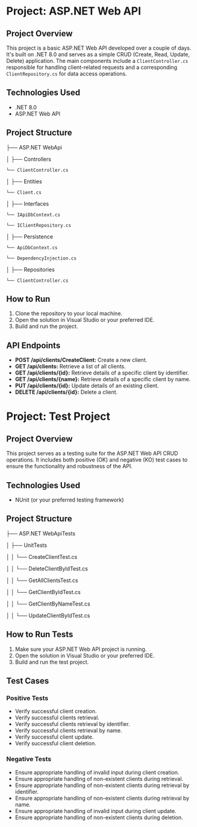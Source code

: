 # Project: ASP.NET Web API

## Project Overview

This project is a basic ASP.NET Web API developed over a couple of days. It's built on .NET 8.0 and serves as a simple CRUD (Create, Read, Update, Delete) application. The main components include a `ClientController.cs` responsible for handling client-related requests and a corresponding `ClientRepository.cs` for data access operations.

## Technologies Used

- .NET 8.0
- ASP.NET Web API

## Project Structure

├── ASP.NET WebApi

│ ├── Controllers

    └── ClientController.cs

│ ├── Entities

    └── Client.cs

│ ├── Interfaces

    └── IApiDbContext.cs

    └── IClientRepository.cs

│ ├── Persistence

    └── ApiDbContext.cs

    └── DependencyInjection.cs

│ ├── Repositories

    └── ClientController.cs
## How to Run

1. Clone the repository to your local machine.
2. Open the solution in Visual Studio or your preferred IDE.
3. Build and run the project.

## API Endpoints

- **POST /api/clients/CreateClient:** Create a new client.
- **GET /api/clients:** Retrieve a list of all clients.
- **GET /api/clients/{id}:** Retrieve details of a specific client by identifier.
- **GET /api/clients/{name}:** Retrieve details of a specific client by name.
- **PUT /api/clients/{id}:** Update details of an existing client.
- **DELETE /api/clients/{id}:** Delete a client.

# Project: Test Project

## Project Overview

This project serves as a testing suite for the ASP.NET Web API CRUD operations. It includes both positive (OK) and negative (KO) test cases to ensure the functionality and robustness of the API.

## Technologies Used

- NUnit (or your preferred testing framework)

## Project Structure

├── ASP.NET WebApiTests

│ ├── UnitTests

│ │ └── CreateClientTest.cs

│ │ └── DeleteClientByIdTest.cs

│ │ └── GetAllClientsTest.cs

│ │ └── GetClientByIdTest.cs

│ │ └── GetClientByNameTest.cs

│ │ └── UpdateClientByIdTest.cs

## How to Run Tests

1. Make sure your ASP.NET Web API project is running.
2. Open the solution in Visual Studio or your preferred IDE.
3. Build and run the test project.

## Test Cases

### Positive Tests

- Verify successful client creation.
- Verify successful clients retrieval.
- Verify successful clients retrieval by identifier.
- Verify successful clients retrieval by name.
- Verify successful client update.
- Verify successful client deletion.

### Negative Tests

- Ensure appropriate handling of invalid input during client creation.
- Ensure appropriate handling of non-existent clients during retrieval.
- Ensure appropriate handling of non-existent clients during retrieval by identifier.
- Ensure appropriate handling of non-existent clients during retrieval by name.
- Ensure appropriate handling of invalid input during client update.
- Ensure appropriate handling of non-existent clients during deletion.
